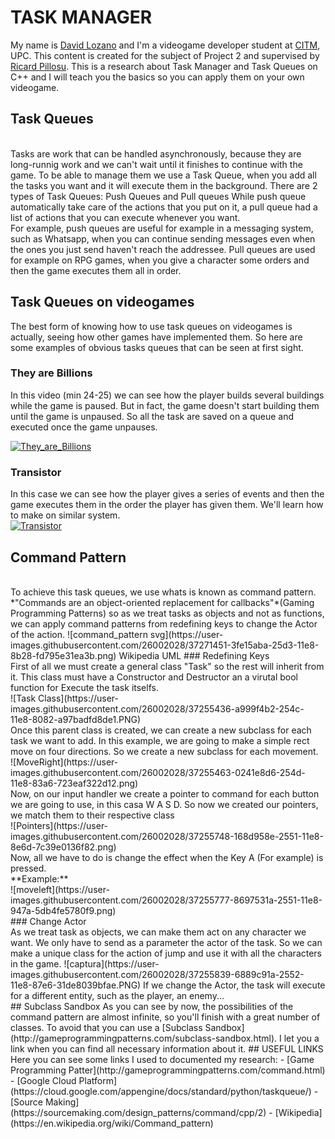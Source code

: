 # TASK MANAGER

My name is [David Lozano](https://github.com/DavidTheMaaster) and I'm a videogame developer student at [CITM](https://www.citm.upc.edu/), UPC. This content is created for the subject of Project 2 and supervised by [Ricard Pillosu](https://es.linkedin.com/in/ricardpillosu).
This is a research about Task Manager and Task Queues on C++ and I will teach you the basics so you can apply them on your own videogame. 

## Task Queues

<br>
Tasks are work that can be handled asynchronously, because they are long-runnig work and we can't wait until it finishes to continue with the game. To be able to manage them we use a Task Queue, when you add all the tasks you want and it will execute them in the background. 
There are 2 types of Task Queues: Push Queues and Pull queues
While push queue automatically take care of the actions that you put on it, a pull queue had a list of actions that you can execute whenever you want.
<br>
For example, push queues are useful for example in a messaging system, such as Whatsapp, when you can continue sending messages even when the ones you just send haven't reach the addressee.
Pull queues are used for example on RPG games, when you give a character some orders and then the game executes them all in order. 
<br>


## Task Queues on videogames


The best form of knowing how to use task queues on videogames is actually, seeing how other games have implemented them. So here are some examples of obvious tasks queues that can be seen at first sight. 
<br>
### They are Billions
In this video (min 24-25) we can see how the player builds several buildings while the game is paused. But in fact, the game doesn't start building them until the game is unpaused. So all the task are saved on a queue and executed once the game unpauses.

[![They_are_Billions](https://user-images.githubusercontent.com/26002028/37255163-d65fd5b0-2548-11e8-9078-554d85dbe2de.jpg)](https://www.youtube.com/watch?v=edaA0w5VxjQ)


### Transistor

In this case we can see how the player gives a series of events and then the game executes them in the order the player has given them. We'll learn how to make on similar system. 
<br>
	[![Transistor](https://user-images.githubusercontent.com/26002028/37254969-1435e594-2546-11e8-80ca-a5be6623a3eb.jpg)](https://www.youtube.com/watch?v=xj-LH76lQvg)

## Command Pattern
<br>
To achieve this task queues, we use whats is known as command pattern. *"Commands are an object-oriented replacement for callbacks"*(Gaming Programming Patterns) so as we treat tasks as objects and not as functions, we can apply command patterns from redefining keys to change the Actor of the action.
![command_pattern svg](https://user-images.githubusercontent.com/26002028/37271451-3fe15aba-25d3-11e8-8b28-fd795e31ea3b.png)
		Wikipedia UML
### Redefining Keys
<br>
First of all we must create a general class "Task" so the rest will inherit from it. This class must have a Constructor and Destructor an a virutal bool function for Execute the task itselfs. 
<br>
![Task Class](https://user-images.githubusercontent.com/26002028/37255436-a999f4b2-254c-11e8-8082-a97badfd8de1.PNG)
<br>
Once this parent class is created, we can create a new subclass for each task we want to add. In this example, we are going to make a simple rect move on four directions. So we create a new subclass for each movement. 
<br>
![MoveRight](https://user-images.githubusercontent.com/26002028/37255463-0241e8d6-254d-11e8-83a6-723eaf322d12.png)
<br>
Now, on our input handler we create a pointer to command for each button we are going to use, in this casa W A S D.
So now we created our pointers, we match them to their respective class
<br>
![Pointers](https://user-images.githubusercontent.com/26002028/37255748-168d958e-2551-11e8-8e6d-7c39e0136f82.png)
<br>
Now, all we have to do is change the effect when the Key A (For example) is pressed.
<br>**Example:**<br>
![moveleft](https://user-images.githubusercontent.com/26002028/37255777-8697531a-2551-11e8-947a-5db4fe5780f9.png)
<br>
### Change Actor
<br>
As we treat task as objects, we can make them act on any character we want. We only have to send as a parameter the actor of the task. So we can make a unique class for the action of jump and use it with all the characters in the game. 
![captura](https://user-images.githubusercontent.com/26002028/37255839-6889c91a-2552-11e8-87e6-31de8039bfae.PNG)
If we change the Actor, the task will execute for a different entity, such as the player, an enemy...
<br>
## Subclass Sandbox
As you can see by now, the possibilities of the command pattern are almost infinite, so you'll finish with a great number of classes. To avoid that you can use a [Subclass Sandbox](http://gameprogrammingpatterns.com/subclass-sandbox.html). I let you a link when you can find all necessary information about it. 
## USEFUL LINKS
Here you can see some links I used to documented my research:
 - [Game Programming Patter](http://gameprogrammingpatterns.com/command.html)
 - [Google Cloud Platform](https://cloud.google.com/appengine/docs/standard/python/taskqueue/)
 - [Source Making](https://sourcemaking.com/design_patterns/command/cpp/2)
 - [Wikipedia](https://en.wikipedia.org/wiki/Command_pattern)



